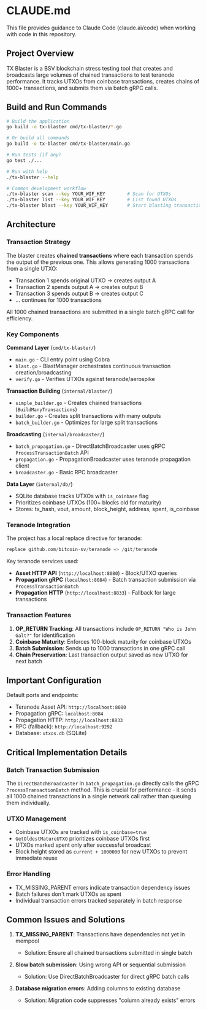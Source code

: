 # CLAUDE.md

This file provides guidance to Claude Code (claude.ai/code) when working with code in this repository.

## Project Overview

TX Blaster is a BSV blockchain stress testing tool that creates and broadcasts large volumes of chained transactions to test teranode performance. It tracks UTXOs from coinbase transactions, creates chains of 1000+ transactions, and submits them via batch gRPC calls.

## Build and Run Commands

```bash
# Build the application
go build -o tx-blaster cmd/tx-blaster/*.go

# Or build all commands
go build -o tx-blaster cmd/tx-blaster/main.go

# Run tests (if any)
go test ./...

# Run with help
./tx-blaster --help

# Common development workflow
./tx-blaster scan --key YOUR_WIF_KEY        # Scan for UTXOs
./tx-blaster list --key YOUR_WIF_KEY        # List found UTXOs  
./tx-blaster blast --key YOUR_WIF_KEY       # Start blasting transactions
```

## Architecture

### Transaction Strategy
The blaster creates **chained transactions** where each transaction spends the output of the previous one. This allows generating 1000 transactions from a single UTXO:
- Transaction 1 spends original UTXO → creates output A
- Transaction 2 spends output A → creates output B  
- Transaction 3 spends output B → creates output C
- ... continues for 1000 transactions

All 1000 chained transactions are submitted in a single batch gRPC call for efficiency.

### Key Components

**Command Layer** (`cmd/tx-blaster/`)
- `main.go` - CLI entry point using Cobra
- `blast.go` - BlastManager orchestrates continuous transaction creation/broadcasting
- `verify.go` - Verifies UTXOs against teranode/aerospike

**Transaction Building** (`internal/blaster/`)
- `simple_builder.go` - Creates chained transactions (`BuildManyTransactions`)
- `builder.go` - Creates split transactions with many outputs
- `batch_builder.go` - Optimizes for large split transactions

**Broadcasting** (`internal/broadcaster/`)
- `batch_propagation.go` - DirectBatchBroadcaster uses gRPC `ProcessTransactionBatch` API
- `propagation.go` - PropagationBroadcaster uses teranode propagation client
- `broadcaster.go` - Basic RPC broadcaster

**Data Layer** (`internal/db/`)
- SQLite database tracks UTXOs with `is_coinbase` flag
- Prioritizes coinbase UTXOs (100+ blocks old for maturity)
- Stores: tx_hash, vout, amount, block_height, address, spent, is_coinbase

### Teranode Integration

The project has a local replace directive for teranode:
```go
replace github.com/bitcoin-sv/teranode => /git/teranode
```

Key teranode services used:
- **Asset HTTP API** (`http://localhost:8080`) - Block/UTXO queries
- **Propagation gRPC** (`localhost:8084`) - Batch transaction submission via `ProcessTransactionBatch`
- **Propagation HTTP** (`http://localhost:8833`) - Fallback for large transactions

### Transaction Features

1. **OP_RETURN Tracking**: All transactions include `OP_RETURN "Who is John Galt?"` for identification
2. **Coinbase Maturity**: Enforces 100-block maturity for coinbase UTXOs
3. **Batch Submission**: Sends up to 1000 transactions in one gRPC call
4. **Chain Preservation**: Last transaction output saved as new UTXO for next batch

## Important Configuration

Default ports and endpoints:
- Teranode Asset API: `http://localhost:8080`
- Propagation gRPC: `localhost:8084`  
- Propagation HTTP: `http://localhost:8833`
- RPC (fallback): `http://localhost:9292`
- Database: `utxos.db` (SQLite)

## Critical Implementation Details

### Batch Transaction Submission
The `DirectBatchBroadcaster` in `batch_propagation.go` directly calls the gRPC `ProcessTransactionBatch` method. This is crucial for performance - it sends all 1000 chained transactions in a single network call rather than queuing them individually.

### UTXO Management
- Coinbase UTXOs are tracked with `is_coinbase=true`
- `GetOldestMatureUTXO` prioritizes coinbase UTXOs first
- UTXOs marked spent only after successful broadcast
- Block height stored as `current + 1000000` for new UTXOs to prevent immediate reuse

### Error Handling
- TX_MISSING_PARENT errors indicate transaction dependency issues
- Batch failures don't mark UTXOs as spent
- Individual transaction errors tracked separately in batch response

## Common Issues and Solutions

1. **TX_MISSING_PARENT**: Transactions have dependencies not yet in mempool
   - Solution: Ensure all chained transactions submitted in single batch
   
2. **Slow batch submission**: Using wrong API or sequential submission
   - Solution: Use DirectBatchBroadcaster for direct gRPC batch calls

3. **Database migration errors**: Adding columns to existing database
   - Solution: Migration code suppresses "column already exists" errors